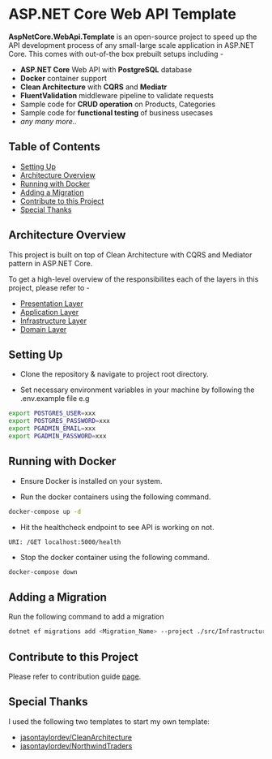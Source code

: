 # ASP.NET Core Web API Template

**AspNetCore.WebApi.Template** is an open-source project to speed up the API development process of any small-large scale application in ASP.NET Core. This comes with out-of-the box prebuilt setups including -

- **ASP.NET Core** Web API with **PostgreSQL** database
- **Docker** container support
- **Clean Architecture** with **CQRS** and **Mediatr**
- **FluentValidation** middleware pipeline to validate requests
- Sample code for **CRUD operation** on Products, Categories
- Sample code for **functional testing** of business usecases
- <i>any many more..</i>

## Table of Contents

- [Setting Up](#setting-up)
- [Architecture Overview](#architecture-overview)
- [Running with Docker](#running-with-docker)
- [Adding a Migration](#adding-a-migration)
- [Contribute to this Project](#contribute-to-this-project)
- [Special Thanks](#special-thanks)

## Architecture Overview

This project is built on top of Clean Architecture with CQRS and Mediator pattern in ASP.NET Core.

To get a high-level overview of the responsibilites each of the layers in this project, please refer to -

- [Presentation Layer](src/Web/README.md)
- [Application Layer](src/Application/README.md)
- [Infrastructure Layer](src/Infrastructure/README.md)
- [Domain Layer](src/Domain/README.md)

## Setting Up

- Clone the repository & navigate to project root directory.

- Set necessary environment variables in your machine by following the .env.example file e.g

```bash
export POSTGRES_USER=xxx
export POSTGRES_PASSWORD=xxx
export PGADMIN_EMAIL=xxx
export PGADMIN_PASSWORD=xxx
```

## Running with Docker

- Ensure Docker is installed on your system.

- Run the docker containers using the following command.

```bash
docker-compose up -d
```

- Hit the healthcheck endpoint to see API is working on not.

```
URI: /GET localhost:5000/health
```

- Stop the docker container using the following command.

```bash
docker-compose down
```

## Adding a Migration

Run the following command to add a migration

```bash
dotnet ef migrations add <Migration_Name> --project ./src/Infrastructure --startup-project ./src/Web --output-dir ./Data/Migrations
```

## Contribute to this Project

Please refer to contribution guide [page](./CONTRIBUTING.md).

## Special Thanks

I used the following two templates to start my own template:

- [jasontaylordev/CleanArchitecture](https://github.com/jasontaylordev/CleanArchitecture)
- [jasontaylordev/NorthwindTraders](https://github.com/jasontaylordev/NorthwindTraders)
